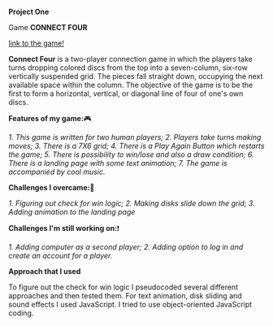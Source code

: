 **Project One**

Game **CONNECT FOUR**

[link to the game!](https://mayaprado.github.io/project-01/)

**Connect Four** is a two-player connection game in which the players take turns dropping colored discs from the top into a seven-column, six-row vertically suspended grid. The pieces fall straight down, occupying the next available space within the column. The objective of the game is to be the first to form a horizontal, vertical, or diagonal line of four of one's own discs.

**Features of my game:**:video_game:

_1. This game is written for two human players;_
_2. Players take turns making moves;_
_3. There is a 7X6 grid;_
_4. There is a Play Again Button which restarts the game;_
_5. There is possibility to win/lose and also a draw condition;_
_6. There is a landing page with some text animation;_
_7. The game is accompanied by cool music._

**Challenges I overcame:**:tada:

_1. Figuring out check for win logic;_
_2. Making disks slide down the grid;_
_3. Adding animation to the landing page_

**Challenges I'm still working on:**:exclamation:

_1. Adding computer as a second player;_
_2. Adding option to log in and create an account for a player._

**Approach that I used**

To figure out the check for win logic I pseudocoded several different approaches and then tested them.
For text animation, disk sliding and sound effects I used JavaScript.
I tried to use object-oriented JavaScript coding.
